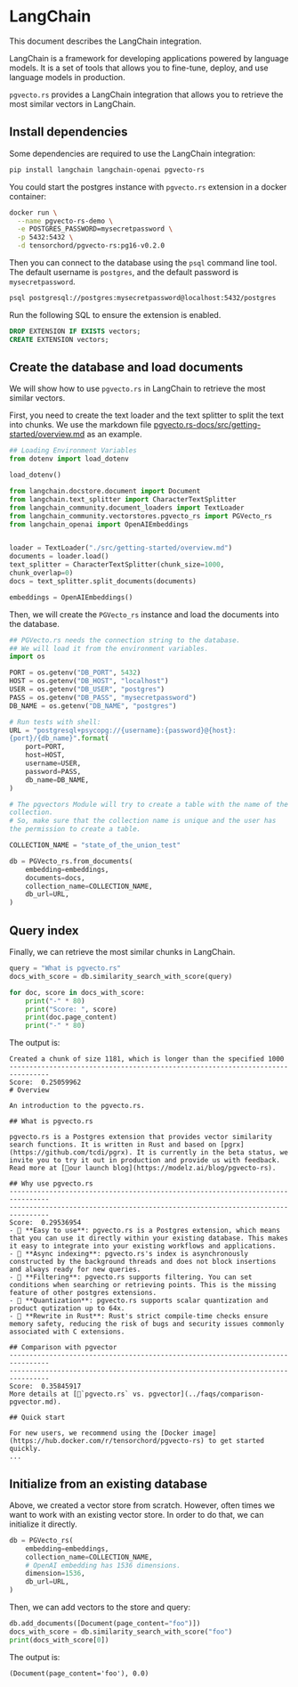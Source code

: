 # LangChain

This document describes the LangChain integration.

LangChain is a framework for developing applications powered by language models. It is a set of tools that allows you to fine-tune, deploy, and use language models in production.

`pgvecto.rs` provides a LangChain integration that allows you to retrieve the most similar vectors in LangChain.

## Install dependencies

Some dependencies are required to use the LangChain integration:

```sh
pip install langchain langchain-openai pgvecto-rs
```

You could start the postgres instance with `pgvecto.rs` extension in a docker container:

```sh
docker run \
  --name pgvecto-rs-demo \
  -e POSTGRES_PASSWORD=mysecretpassword \
  -p 5432:5432 \
  -d tensorchord/pgvecto-rs:pg16-v0.2.0
```

Then you can connect to the database using the `psql` command line tool. The default username is `postgres`, and the default password is `mysecretpassword`.

```sh
psql postgresql://postgres:mysecretpassword@localhost:5432/postgres
```

Run the following SQL to ensure the extension is enabled.

```sql
DROP EXTENSION IF EXISTS vectors;
CREATE EXTENSION vectors;
```

## Create the database and load documents

We will show how to use `pgvecto.rs` in LangChain to retrieve the most similar vectors. 

First, you need to create the text loader and the text splitter to split the text into chunks. We use the markdown file [pgvecto.rs-docs/src/getting-started/overview.md](https://github.com/tensorchord/pgvecto.rs-docs/blob/main/src/getting-started/overview.md) as an example.

```python
## Loading Environment Variables
from dotenv import load_dotenv

load_dotenv()

from langchain.docstore.document import Document
from langchain.text_splitter import CharacterTextSplitter
from langchain_community.document_loaders import TextLoader
from langchain_community.vectorstores.pgvecto_rs import PGVecto_rs
from langchain_openai import OpenAIEmbeddings


loader = TextLoader("./src/getting-started/overview.md")
documents = loader.load()
text_splitter = CharacterTextSplitter(chunk_size=1000, chunk_overlap=0)
docs = text_splitter.split_documents(documents)

embeddings = OpenAIEmbeddings()
```

Then, we will create the `PGVecto_rs` instance and load the documents into the database.

```python
## PGVecto.rs needs the connection string to the database.
## We will load it from the environment variables.
import os

PORT = os.getenv("DB_PORT", 5432)
HOST = os.getenv("DB_HOST", "localhost")
USER = os.getenv("DB_USER", "postgres")
PASS = os.getenv("DB_PASS", "mysecretpassword")
DB_NAME = os.getenv("DB_NAME", "postgres")

# Run tests with shell:
URL = "postgresql+psycopg://{username}:{password}@{host}:{port}/{db_name}".format(
    port=PORT,
    host=HOST,
    username=USER,
    password=PASS,
    db_name=DB_NAME,
)

# The pgvectors Module will try to create a table with the name of the collection.
# So, make sure that the collection name is unique and the user has the permission to create a table.

COLLECTION_NAME = "state_of_the_union_test"

db = PGVecto_rs.from_documents(
    embedding=embeddings,
    documents=docs,
    collection_name=COLLECTION_NAME,
    db_url=URL,
)
```

## Query index

Finally, we can retrieve the most similar chunks in LangChain.

```python
query = "What is pgvecto.rs"
docs_with_score = db.similarity_search_with_score(query)

for doc, score in docs_with_score:
    print("-" * 80)
    print("Score: ", score)
    print(doc.page_content)
    print("-" * 80)
```

The output is:

```text
Created a chunk of size 1181, which is longer than the specified 1000
--------------------------------------------------------------------------------
Score:  0.25059962
# Overview

An introduction to the pgvecto.rs.

## What is pgvecto.rs

pgvecto.rs is a Postgres extension that provides vector similarity search functions. It is written in Rust and based on [pgrx](https://github.com/tcdi/pgrx). It is currently in the beta status, we invite you to try it out in production and provide us with feedback. Read more at [📝our launch blog](https://modelz.ai/blog/pgvecto-rs).

## Why use pgvecto.rs
--------------------------------------------------------------------------------
--------------------------------------------------------------------------------
Score:  0.29536954
- 💃 **Easy to use**: pgvecto.rs is a Postgres extension, which means that you can use it directly within your existing database. This makes it easy to integrate into your existing workflows and applications.
- 🔗 **Async indexing**: pgvecto.rs's index is asynchronously constructed by the background threads and does not block insertions and always ready for new queries.
- 🥅 **Filtering**: pgvecto.rs supports filtering. You can set conditions when searching or retrieving points. This is the missing feature of other postgres extensions.
- 🧮 **Quantization**: pgvecto.rs supports scalar quantization and product qutization up to 64x.
- 🦀 **Rewrite in Rust**: Rust's strict compile-time checks ensure memory safety, reducing the risk of bugs and security issues commonly associated with C extensions.

## Comparison with pgvector
--------------------------------------------------------------------------------
--------------------------------------------------------------------------------
Score:  0.35845917
More details at [📝`pgvecto.rs` vs. pgvector](../faqs/comparison-pgvector.md).

## Quick start

For new users, we recommend using the [Docker image](https://hub.docker.com/r/tensorchord/pgvecto-rs) to get started quickly.
...
```

## Initialize from an existing database

Above, we created a vector store from scratch. However, often times we want to work with an existing vector store. In order to do that, we can initialize it directly.

```python
db = PGVecto_rs(
    embedding=embeddings,
    collection_name=COLLECTION_NAME,
    # OpenAI embedding has 1536 dimensions.
    dimension=1536,
    db_url=URL,
)
```

Then, we can add vectors to the store and query:

```python
db.add_documents([Document(page_content="foo")])
docs_with_score = db.similarity_search_with_score("foo")
print(docs_with_score[0])
```

The output is:

```text
(Document(page_content='foo'), 0.0)
```

<style>
code {
  white-space: pre-wrap !important;
  counter-reset: step;
  counter-increment: step 0;
  min-width: calc(100% - 40px) !important;
}

.line::before {
  content: counter(step);
  counter-increment: step;
  width: 2ch;
  margin-right: 36px;
  margin-left: calc(-36px - 2ch);
  display: inline-block;
  text-align: right;
  color: var(--vp-code-line-number-color);
}
</style>
